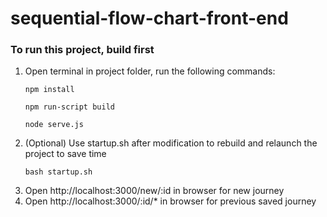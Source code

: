 # sequential-flow-chart-front-end

### To run this project, build first
   1. Open terminal in project folder, run the following commands:
      ```
      npm install 
      ```
      ```
      npm run-script build
      ```
      ```
      node serve.js
      ```
   2. (Optional) Use startup.sh after modification to rebuild and relaunch the project to save time
      ```
      bash startup.sh
      ```
   3. Open http://localhost:3000/new/:id in browser for new journey
   4. Open http://localhost:3000/:id/* in browser for previous saved journey

